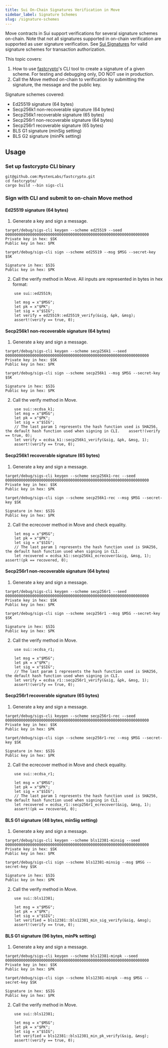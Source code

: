 ```yaml
---
title: Sui On-Chain Signatures Verification in Move
sidebar_label: Signature Schemes
slug: /signature-schemes
---
```


Move contracts in Sui support verifications for several signature schemes on-chain. Note that not all signatures supported in on-chain verification are supported as user signature verification. See [Sui Signatures](./signatures.md#user-signature) for valid signature schemes for transaction authorization.

This topic covers:

1.  How to use [fastcrypto](https://github.com/MystenLabs/fastcrypto)'s CLI tool to create a signature of a given scheme. For testing and debugging only, DO NOT use in production.
1.  Call the Move method on-chain to verification by submitting the signature, the message and the public key.

Signature schemes covered:

- Ed25519 signature (64 bytes)
- Secp256k1 non-recoverable signature (64 bytes)
- Secp256k1 recoverable signature (65 bytes)
- Secp256r1 non-recoverable signature (64 bytes)
- Secp256r1 recoverable signature (65 bytes)
- BLS G1 signature (minSig setting)
- BLS G2 signature (minPk setting)

## Usage

### Set up fastcrypto CLI binary

```shell
git@github.com:MystenLabs/fastcrypto.git
cd fastcrypto/
cargo build --bin sigs-cli
```

### Sign with CLI and submit to on-chain Move method

#### Ed25519 signature (64 bytes)

1. Generate a key and sign a message.

```shell
target/debug/sigs-cli keygen --scheme ed25519 --seed 0000000000000000000000000000000000000000000000000000000000000000
Private key in hex: $SK
Public key in hex: $PK

target/debug/sigs-cli sign --scheme ed25519 --msg $MSG --secret-key  $SK

Signature in hex: $SIG
Public key in hex: $PK
```

2. Call the verify method in Move. All inputs are represented in bytes in hex format:

```move
    use sui::ed25519;

    let msg = x"$MSG";
    let pk = x"$PK";
    let sig = x"$SIG";
    let verify = ed25519::ed25519_verify(&sig, &pk, &msg);
    assert!(verify == true, 0);
```

#### Secp256k1 non-recoverable signature (64 bytes)

1. Generate a key and sign a message.

```shell
target/debug/sigs-cli keygen --scheme secp256k1 --seed 0000000000000000000000000000000000000000000000000000000000000000
Private key in hex: $SK
Public key in hex: $PK

target/debug/sigs-cli sign --scheme secp256k1 --msg $MSG --secret-key $SK

Signature in hex: $SIG
Public key in hex: $PK
```

2. Call the verify method in Move.

```move
    use sui::ecdsa_k1;
    let msg = x"$MSG";
    let pk = x"$PK";
    let sig = x"$SIG";
    // The last param 1 represents the hash function used is SHA256, the default hash function used when signing in CLI.    assert!(verify == true, 0);
    let verify = ecdsa_k1::secp256k1_verify(&sig, &pk, &msg, 1);
    assert!(verify == true, 0);
```

#### Secp256k1 recoverable signature (65 bytes)

1. Generate a key and sign a message.

```shell
target/debug/sigs-cli keygen --scheme secp256k1-rec --seed 0000000000000000000000000000000000000000000000000000000000000000
Private key in hex: $SK
Public key in hex: $PK

target/debug/sigs-cli sign --scheme secp256k1-rec --msg $MSG --secret-key $SK

Signature in hex: $SIG
Public key in hex: $PK
```

2. Call the ecrecover method in Move and check equality.

```move
    let msg = x"$MSG";
    let pk = x"$PK";
    let sig = x"$SIG";
    // The last param 1 represents the hash function used is SHA256, the default hash function used when signing in CLI.
    let recovered = ecdsa_k1::secp256k1_ecrecover(&sig, &msg, 1);    assert!(pk == recovered, 0);
```

#### Secp256r1 non-recoverable signature (64 bytes)

1. Generate a key and sign a message.

```shell
target/debug/sigs-cli keygen --scheme secp256r1 --seed 0000000000000000000000000000000000000000000000000000000000000000
Private key in hex: $SK
Public key in hex: $PK

target/debug/sigs-cli sign --scheme secp256r1 --msg $MSG --secret-key $SK

Signature in hex: $SIG
Public key in hex: $PK
```

2. Call the verify method in Move.

```move
    use sui::ecdsa_r1;

    let msg = x"$MSG";
    let pk = x"$PK";
    let sig = x"$SIG";
    // The last param 1 represents the hash function used is SHA256, the default hash function used when signing in CLI.
    let verify = ecdsa_r1::secp256r1_verify(&sig, &pk, &msg, 1);
    assert!(verify == true, 0);
```

#### Secp256r1 recoverable signature (65 bytes)

1. Generate a key and sign a message.

```shell
target/debug/sigs-cli keygen --scheme secp256r1-rec --seed 0000000000000000000000000000000000000000000000000000000000000000
Private key in hex: $SK
Public key in hex: $PK

target/debug/sigs-cli sign --scheme secp256r1-rec --msg $MSG --secret-key $SK

Signature in hex: $SIG
Public key in hex: $PK
```

2. Call the ecrecover method in Move and check equality.

```move
    use sui::ecdsa_r1;

    let msg = x"$MSG";
    let pk = x"$PK";
    let sig = x"$SIG";
    // The last param 1 represents the hash function used is SHA256, the default hash function used when signing in CLI.
    let recovered = ecdsa_r1::secp256r1_ecrecover(&sig, &msg, 1);
    assert!(pk == recovered, 0);
```

#### BLS G1 signature (48 bytes, minSig setting)

1. Generate a key and sign a message.

```shell
target/debug/sigs-cli keygen --scheme bls12381-minsig --seed 0000000000000000000000000000000000000000000000000000000000000000
Private key in hex: $SK
Public key in hex: $PK

target/debug/sigs-cli sign --scheme bls12381-minsig --msg $MSG --secret-key $SK

Signature in hex: $SIG
Public key in hex: $PK
```

2. Call the verify method in Move.

```move
    use sui::bls12381;

    let msg = x"$MSG";
    let pk = x"$PK";
    let sig = x"$SIG";
    let verified = bls12381::bls12381_min_sig_verify(&sig, &msg);
    assert!(verify == true, 0);
```

#### BLS G1 signature (96 bytes, minPk setting)

1. Generate a key and sign a message.

```shell
target/debug/sigs-cli keygen --scheme bls12381-minpk --seed 0000000000000000000000000000000000000000000000000000000000000000
Private key in hex: $SK
Public key in hex: $PK

target/debug/sigs-cli sign --scheme bls12381-minpk --msg $MSG --secret-key $SK

Signature in hex: $SIG
Public key in hex: $PK
```

2. Call the verify method in Move.

```move
    use sui::bls12381;

    let msg = x"$MSG";
    let pk = x"$PK";
    let sig = x"$SIG";
    let verified = bls12381::bls12381_min_pk_verify(&sig, &msg);
    assert!(verify == true, 0);
```
